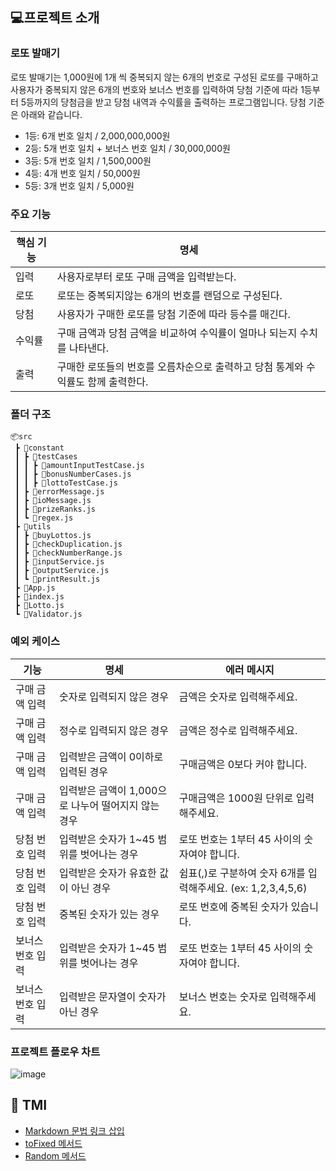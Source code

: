 ## 💻프로젝트 소개

### 로또 발매기

로또 발매기는 1,000원에 1개 씩 중복되지 않는 6개의 번호로 구성된 로또를 구매하고 사용자가 중복되지 않은 6개의 번호와 보너스 번호를 입력하여 당첨 기준에 따라 1등부터 5등까지의 당첨금을 받고 당첨 내역과 수익률을 출력하는 프로그램입니다. 당첨 기준은 아래와 같습니다.

- 1등: 6개 번호 일치 / 2,000,000,000원
- 2등: 5개 번호 일치 + 보너스 번호 일치 / 30,000,000원
- 3등: 5개 번호 일치 / 1,500,000원
- 4등: 4개 번호 일치 / 50,000원
- 5등: 3개 번호 일치 / 5,000원

### 주요 기능

| **핵심 기능** | **명세**                                                                         |
| ------------- | -------------------------------------------------------------------------------- |
| 입력          | 사용자로부터 로또 구매 금액을 입력받는다.                                        |
| 로또          | 로또는 중복되지않는 6개의 번호를 랜덤으로 구성된다.                              |
| 당첨          | 사용자가 구매한 로또를 당첨 기준에 따라 등수를 매긴다.                           |
| 수익률        | 구매 금액과 당첨 금액을 비교하여 수익률이 얼마나 되는지 수치를 나타낸다.         |
| 출력          | 구매한 로또들의 번호를 오름차순으로 출력하고 당첨 통계와 수익률도 함께 출력한다. |

### 폴더 구조

```
📦src
 ┣ 📂constant
 ┃ ┣ 📂testCases
 ┃ ┃ ┣ 📜amountInputTestCase.js
 ┃ ┃ ┣ 📜bonusNumberCases.js
 ┃ ┃ ┣ 📜lottoTestCase.js
 ┃ ┣ 📜errorMessage.js
 ┃ ┣ 📜ioMessage.js
 ┃ ┣ 📜prizeRanks.js
 ┃ ┗ 📜regex.js
 ┣ 📂utils
 ┃ ┣ 📜buyLottos.js
 ┃ ┣ 📜checkDuplication.js
 ┃ ┣ 📜checkNumberRange.js
 ┃ ┣ 📜inputService.js
 ┃ ┣ 📜outputService.js
 ┃ ┗ 📜printResult.js
 ┣ 📜App.js
 ┣ 📜index.js
 ┣ 📜Lotto.js
 ┗ 📜Validator.js
```

### 예외 케이스

| **기능**         | **명세**                                            | **에러 메시지**                                               |
| ---------------- | --------------------------------------------------- | ------------------------------------------------------------- |
| 구매 금액 입력   | 숫자로 입력되지 않은 경우                           | 금액은 숫자로 입력해주세요.                                   |
| 구매 금액 입력   | 정수로 입력되지 않은 경우                           | 금액은 정수로 입력해주세요.                                   |
| 구매 금액 입력   | 입력받은 금액이 0이하로 입력된 경우                 | 구매금액은 0보다 커야 합니다.                                 |
| 구매 금액 입력   | 입력받은 금액이 1,000으로 나누어 떨어지지 않는 경우 | 구매금액은 1000원 단위로 입력해주세요.                        |
| 당첨 번호 입력   | 입력받은 숫자가 1~45 범위를 벗어나는 경우           | 로또 번호는 1부터 45 사이의 숫자여야 합니다.                  |
| 당첨 번호 입력   | 입력받은 숫자가 유효한 값이 아닌 경우               | 쉼표(,)로 구분하여 숫자 6개를 입력해주세요. (ex: 1,2,3,4,5,6) |
| 당첨 번호 입력   | 중복된 숫자가 있는 경우                             | 로또 번호에 중복된 숫자가 있습니다.                           |
| 보너스 번호 입력 | 입력받은 숫자가 1~45 범위를 벗어나는 경우           | 로또 번호는 1부터 45 사이의 숫자여야 합니다.                  |
| 보너스 번호 입력 | 입력받은 문자열이 숫자가 아닌 경우                  | 보너스 번호는 숫자로 입력해주세요.                            |

### 프로젝트 플로우 차트

![image](https://github.com/user-attachments/assets/ab3e5bfb-5409-4de8-98bf-d0cc992ab191)

## 📕 TMI

- [Markdown 문법 링크 삽입](https://opentutorials.org/module/782/6083)
- [toFixed 메서드](https://developer.mozilla.org/ko/docs/Web/JavaScript/Reference/Global_Objects/Number/toFixed)
- [Random 메서드](https://github.com/woowacourse-projects/javascript-mission-utils?tab=readme-ov-file#random)
